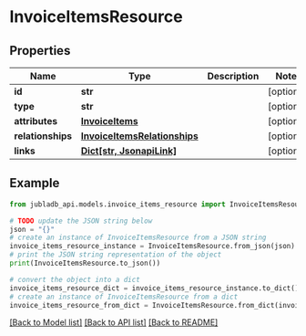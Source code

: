 # InvoiceItemsResource


## Properties

Name | Type | Description | Notes
------------ | ------------- | ------------- | -------------
**id** | **str** |  | [optional] 
**type** | **str** |  | [optional] 
**attributes** | [**InvoiceItems**](InvoiceItems.md) |  | [optional] 
**relationships** | [**InvoiceItemsRelationships**](InvoiceItemsRelationships.md) |  | [optional] 
**links** | [**Dict[str, JsonapiLink]**](JsonapiLink.md) |  | [optional] 

## Example

```python
from jubladb_api.models.invoice_items_resource import InvoiceItemsResource

# TODO update the JSON string below
json = "{}"
# create an instance of InvoiceItemsResource from a JSON string
invoice_items_resource_instance = InvoiceItemsResource.from_json(json)
# print the JSON string representation of the object
print(InvoiceItemsResource.to_json())

# convert the object into a dict
invoice_items_resource_dict = invoice_items_resource_instance.to_dict()
# create an instance of InvoiceItemsResource from a dict
invoice_items_resource_from_dict = InvoiceItemsResource.from_dict(invoice_items_resource_dict)
```
[[Back to Model list]](../README.md#documentation-for-models) [[Back to API list]](../README.md#documentation-for-api-endpoints) [[Back to README]](../README.md)


